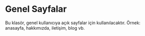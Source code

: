 # Genel Sayfalar
Bu klasör, genel kullanıcıya açık sayfalar için kullanılacaktır. Örnek: anasayfa, hakkımızda, iletişim, blog vb. 